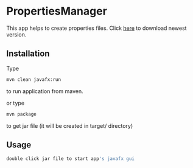 # PropertiesManager
This app helps to create properties files.
Click [here](https://github.com/czarecoo/PropertiesManager/releases) to download newest version.

## Installation
Type
```bash
mvn clean javafx:run
```
to run application from maven.

or type
```bash
mvn package
```
to get jar file (it will be created in target/ directory)

## Usage

```bash
double click jar file to start app's javafx gui
```
